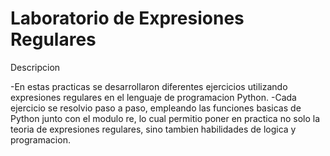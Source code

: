 # Laboratorio de Expresiones Regulares

Descripcion

-En estas practicas se desarrollaron diferentes ejercicios utilizando expresiones regulares en el lenguaje de programacion Python.
-Cada ejercicio se resolvio paso a paso, empleando las funciones basicas de Python junto con el modulo re, lo cual permitio poner en practica no solo la teoria de expresiones regulares, sino tambien habilidades de logica y programacion.